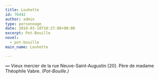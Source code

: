```yaml
---
title: Louhette
id: 76442
author: admin
type: personnage
date: 2010-03-10T10:37:00+00:00
excerpt: Pot-Bouille
novel:
  - pot-bouille
main_name: Louhette

---
```

**—** Vieux mercier de la rue Neuve-Saint-Augustin [20]. Père de madame Théophile Vabre. _(Pot-Bouille.)_